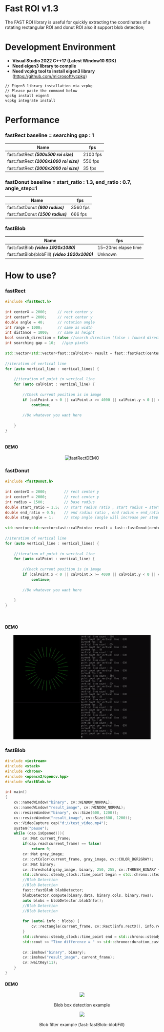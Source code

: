 Fast ROI v1.3
=======================
The FAST ROI library is useful for quickly extracting the coordinates of a rotating rectangular ROI and donut ROI
also it support blob detection;

Development Environment
=======================
 - **Visual Studio 2022 C++17 (Latest Window10 SDK)**
 - **Need eigen3 library to compile**
 - **Need vcpkg tool to install eigen3 library** (<a href="https://github.com/microsoft/vcpkg" target="_blank">https://github.com/microsoft/vcpkg</a>)
```
// Eigen3 library installation via vcpkg
// Please paste the command below
vpckg install eigen3
vcpkg integrate install
```
Performance
=======================
### fastRect baseline = searching gap : 1


|Name|fps|
|------|---|
|fast::fastRect ***(500x500 roi size)***|2100 fps|
|fast::fastRect ***(1000x1000 roi size)***|550 fps|
|fast::fastRect ***(2000x2000 roi size)***|35 fps|
### fastDonut baseline = start_ratio : 1.3, end_ratio : 0.7, angle_step=1

|Name|fps|
|------|---|
|fast::fastDonut ***(800 radius)***|3560 fps|
|fast::fastDonut ***(1500 radius)***|666 fps|
### fastBlob

|Name|fps|
|------|---|
|fast::fastBlob ***(video 1920x1080)***|15~20ms elapse time|
|fast::fastBlob(blobFill) ***(video 1920x1080)***|Unknown|

How to use?
=======================
### fastRect

```cpp
#include <fastRect.h>

int centerX = 2000;     // rect center y
int centerY = 2000;     // rect center y
double angle = 40;      // rotation angle
int range = 1000;       // same as width
int distance = 1000;    // same as height 
bool search_direction = false //search direction (false : foward direction, true : backward direction)
int searching gap = 10;   //gap pixels

std::vector<std::vector<fast::calPoint>> result = fast::fastRect(centerX, centerY, angle, range, distance, false, skip_pixels);

//iteration of vertical line
for (auto vertical_line : vertical_lines) {

    //iteration of point in vertical line
    for (auto calPoint : vertical_line) {
    
        //Check current position is in image
        if (calPoint.x < 0 || calPoint.x >= 4000 || calPoint.y < 0 || calPoint.y >= 4000)
            continue;
    
        //Do whatever you want here
        
    }
}
		
```

#### DEMO
<center>

![fastRectDEMO](https://github.com/gellston/FastROI/blob/main/images/fastRect_rotation.gif?raw=true)

</center>

### fastDonut

```cpp
#include <fastDonut.h>

int centerX = 2000;        // rect center y
int centerY = 2000;        // rect center y
int radius = 1500;         // base radius
double start_ratio = 1.5;  // start radius ratio , start radius = start_ratio * base radius
double end_ratio = 0.5;    // end radius ratio , end radius = end_ratio * base radius
double step_angle = 1;     // step angle (angle will increase per step angle CCW)

std::vector<std::vector<fast::calPoint>> result = fast::fastDonut(centerX, centerY, radius, start_ratio, end_ratio, step_angle);

//iteration of vertical line
for (auto vertical_line : vertical_lines) {

    //iteration of point in vertical line
    for (auto calPoint : vertical_line) {
    
        //Check current position is in image
        if (calPoint.x < 0 || calPoint.x >= 4000 || calPoint.y < 0 || calPoint.y >= 4000)
            continue;
    
        //Do whatever you want here
        
    }
}

		
```

#### DEMO
<center>

<img src="https://github.com/gellston/FastROI/blob/main/images/fast_donut_demo.gif?raw=true" width=450>

</center>



### fastBlob

```cpp
#include <iostream>
#include <stack>
#include <chrono>
#include <opencv2/opencv.hpp>
#include <fastBlob.h>

int main()
{
    cv::namedWindow("binary", cv::WINDOW_NORMAL);
	cv::namedWindow("result_image", cv::WINDOW_NORMAL);
    cv::resizeWindow("binary", cv::Size(600, 1200));
    cv::resizeWindow("result_image", cv::Size(600, 1200));
    cv::VideoCapture cap("d://test_video.mp4");
    system("pause");
    while (cap.isOpened()){
        cv::Mat current_frame;
        if(cap.read(current_frame) == false)
            return 0;
        cv::Mat gray_image;
        cv::cvtColor(current_frame, gray_image, cv::COLOR_BGR2GRAY);
        cv::Mat binary;
        cv::threshold(gray_image, binary, 250, 255, cv::THRESH_BINARY + cv::THRESH_OTSU);
        std::chrono::steady_clock::time_point begin = std::chrono::steady_clock::now();
        //Blob Detection 
        //Blob Detection 
        fast::fastBlob blobDetector;
        blobDetector.compute(binary.data, binary.cols, binary.rows);
        auto blobs = blobDetector.blobInfo();
        //Blob Detection 
        //Blob Detection 

        for (auto& info : blobs) {
            cv::rectangle(current_frame, cv::Rect(info.rectX(), info.rectY(), info.rectWidth(), info.rectHeight()), cv::Scalar(0, 255, 0), 5) ;
        }
        std::chrono::steady_clock::time_point end = std::chrono::steady_clock::now();
        std::cout << "Time difference = " << std::chrono::duration_cast<std::chrono::milliseconds>(end - begin).count() << "[ms]" << std::endl;

        cv::imshow("binary", binary);
        cv::imshow("result_image", current_frame);
        cv::waitKey(11);
    }
}	
```

#### DEMO
<center>

<img src="https://github.com/gellston/FastROI/blob/main/images/fastBlob.gif?raw=true" >
<p>Blob box detection example</p>
<img src="https://github.com/gellston/FastROI/blob/main/images/blobFilter.gif?raw=true" >
<p>Blob filter example (fast::fastBlob::blobFill)</p>
</center>



